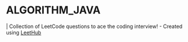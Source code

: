 # ALGORITHM_JAVA
| Collection of LeetCode questions to ace the coding interview! - Created using [LeetHub](https://github.com/QasimWani/LeetHub)



